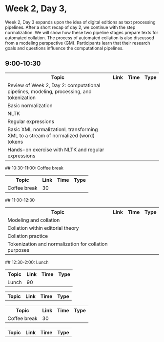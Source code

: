 # Week 2, Day 3,
Week 2, Day 3 expands upon the idea of digital editions as text processing pipelines. After a short recap of day 2, we continue with the step normalization. We will show how these two pipeline stages prepare texts for automated collation. The process of automated collation is also discussed from a modeling perspective (GM). Participants learn that their research goals and questions influence the computational pipelines.

## 9:00-10:30
<table><tr><th>Topic</th><th>Link</th><th>Time</th><th>Type</th></tr><tr><td>Review of Week 2, Day 2: computational pipelines, modeling, processing,
                        and tokenization</td><td></td><td></td></tr><tr><td>Basic normalization</td><td></td><td></td></tr><tr><td>NLTK</td><td></td><td></td></tr><tr><td>Regular expressions</td><td></td><td></td></tr><tr><td>Basic XML normalizationL transforming XML to a stream of normalized (word)
                        tokens</td><td></td><td></td></tr><tr><td>Hands-on exercise with NLTK and regular expressions</td><td></td><td></td></tr></table>
## 10:30-11:00: Coffee break
<table><tr><th>Topic</th><th>Link</th><th>Time</th><th>Type</th></tr><tr><td>Coffee break</td><td>30</td><td></td></tr></table>
## 11:00-12:30
<table><tr><th>Topic</th><th>Link</th><th>Time</th><th>Type</th></tr><tr><td>Modeling and collation</td><td></td><td></td></tr><tr><td>Collation within editorial theory</td><td></td><td></td></tr><tr><td>Collation practice</td><td></td><td></td></tr><tr><td>Tokenization and normalization for collation purposes</td><td></td><td></td></tr></table>
## 12:30-2:00: Lunch
<table><tr><th>Topic</th><th>Link</th><th>Time</th><th>Type</th></tr><tr><td>Lunch</td><td>90</td><td></td></tr></table><table><tr><th>Topic</th><th>Link</th><th>Time</th><th>Type</th></tr></table><table><tr><th>Topic</th><th>Link</th><th>Time</th><th>Type</th></tr><tr><td>Coffee break</td><td>30</td><td></td></tr></table><table><tr><th>Topic</th><th>Link</th><th>Time</th><th>Type</th></tr></table>